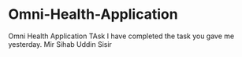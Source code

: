 # Omni-Health-Application
Omni Health Application TAsk
I have completed the task you gave me yesterday.
Mir Sihab Uddin Sisir
